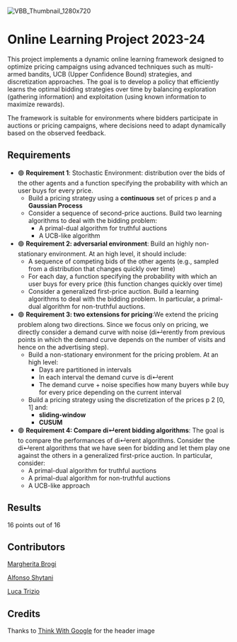 ![VBB_Thumbnail_1280x720](https://github.com/user-attachments/assets/4e1e22df-85a6-4587-9451-49a7d8bd6d8a)

# Online Learning Project 2023-24
This project implements a dynamic online learning framework designed to optimize pricing campaigns using advanced techniques such as multi-armed bandits, UCB (Upper Confidence Bound) strategies, and discretization approaches. The goal is to develop a policy that efficiently learns the optimal bidding strategies over time by balancing exploration (gathering information) and exploitation (using known information to maximize rewards).

The framework is suitable for environments where bidders participate in auctions or pricing campaigns, where decisions need to adapt dynamically based on the observed feedback.

## Requirements
- 🟢 **Requirement 1**: Stochastic Environment: distribution over the bids of the other agents and a function specifying the probability with which an user buys for every price.
  - Build a pricing strategy using a  **continuous** set of prices p and a **Gaussian Process**
  - Consider a sequence of second-price auctions. Build two learning algorithms to deal
    with the bidding problem:
    - A primal-dual algorithm for truthful auctions
    - A UCB-like algorithm
- 🟢 **Requirement 2: adversarial environment**: Build an highly non-stationary environment. At an high level, it should include:
  - A sequence of competing bids of the other agents (e.g., sampled from a
    distribution that changes quickly over time)
  - For each day, a function specifying the probability with which an user buys for
    every price (this function changes quickly over time)
  - Consider a generalized first-price auction. Build a learning algorithms to deal with
    the bidding problem. In particular, a primal-dual algorithm for non-truthful auctions.
- 🟢 **Requirement 3: two extensions for pricing**:We extend the pricing problem along two directions. Since we focus only on pricing, we directly consider a demand curve with noise (di↵erently from previous points in which the demand curve depends on the number of visits and hence on the advertising step).
  - Build a non-stationary environment for the pricing problem. At an high level:
    - Days are partitioned in intervals
    - In each interval the demand curve is di↵erent
    - The demand curve + noise specifies how many buyers while buy for every price
      depending on the current interval
  - Build a pricing strategy using the discretization of the prices p 2 [0, 1] and:
    - **sliding-window**
    - **CUSUM**
- 🟢 **Requirement 4: Compare di↵erent bidding algorithms**: The goal is to compare the performances of di↵erent algorithms.
Consider the di↵erent algorithms that we have seen for bidding and let them play one
against the others in a generalized first-price auction. In particular, consider:
  - A primal-dual algorithm for truthful auctions
  - A primal-dual algorithm for non-truthful auctions
  - A UCB-like approach

## Results
16 points out of 16

## Contributors

[Margherita Brogi](https://github.com/margheritaaa10)

[Alfonso Shytani](https://github.com/AlfiSHY)

[Luca Trizio](https://github.com/lucatrizio)

## Credits
Thanks to [Think With Google]([https://mpost.io/glossary/game-theory/](https://www.google.com/url?sa=i&url=https%3A%2F%2Fwww.thinkwithgoogle.com%2Fintl%2Fen-emea%2Fmarketing-strategies%2Fautomation%2Fbidding-for-value-automation%2F&psig=AOvVaw2RR7UhwSc6YvArzMFf5M-3&ust=1728465212320000&source=images&cd=vfe&opi=89978449&ved=0CBcQjhxqFwoTCICW_Yme_ogDFQAAAAAdAAAAABAE)) for the header image

